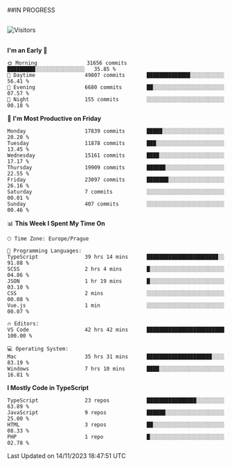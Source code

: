 ##IN PROGRESS
##
![Visitors](https://komarev.com/ghpvc/?username=petrbui&style=for-the-badge&label=Visitors+👀)



##
<!--
[![My GitHub stats](https://github-readme-stats.vercel.app/api?username=petrbui&theme=github_dark)](https://github.com/anuraghazra/github-readme-stats)

[![My wakatime stats](https://github-readme-stats.vercel.app/api/wakatime?username=petrbui&theme=github_dark)](https://github.com/anuraghazra/github-readme-stats)
-->
<!--START_SECTION:waka-->
**I'm an Early 🐤** 

```text
🌞 Morning                31656 commits       █████████░░░░░░░░░░░░░░░░   35.85 % 
🌆 Daytime                49807 commits       ██████████████░░░░░░░░░░░   56.41 % 
🌃 Evening                6680 commits        ██░░░░░░░░░░░░░░░░░░░░░░░   07.57 % 
🌙 Night                  155 commits         ░░░░░░░░░░░░░░░░░░░░░░░░░   00.18 % 
```
📅 **I'm Most Productive on Friday** 

```text
Monday                   17839 commits       █████░░░░░░░░░░░░░░░░░░░░   20.20 % 
Tuesday                  11878 commits       ███░░░░░░░░░░░░░░░░░░░░░░   13.45 % 
Wednesday                15161 commits       ████░░░░░░░░░░░░░░░░░░░░░   17.17 % 
Thursday                 19909 commits       ██████░░░░░░░░░░░░░░░░░░░   22.55 % 
Friday                   23097 commits       ███████░░░░░░░░░░░░░░░░░░   26.16 % 
Saturday                 7 commits           ░░░░░░░░░░░░░░░░░░░░░░░░░   00.01 % 
Sunday                   407 commits         ░░░░░░░░░░░░░░░░░░░░░░░░░   00.46 % 
```


📊 **This Week I Spent My Time On** 

```text
🕑︎ Time Zone: Europe/Prague

💬 Programming Languages: 
TypeScript               39 hrs 14 mins      ███████████████████████░░   91.88 % 
SCSS                     2 hrs 4 mins        █░░░░░░░░░░░░░░░░░░░░░░░░   04.86 % 
JSON                     1 hr 19 mins        █░░░░░░░░░░░░░░░░░░░░░░░░   03.10 % 
CSS                      2 mins              ░░░░░░░░░░░░░░░░░░░░░░░░░   00.08 % 
Vue.js                   1 min               ░░░░░░░░░░░░░░░░░░░░░░░░░   00.07 % 

🔥 Editors: 
VS Code                  42 hrs 42 mins      █████████████████████████   100.00 % 

💻 Operating System: 
Mac                      35 hrs 31 mins      █████████████████████░░░░   83.19 % 
Windows                  7 hrs 10 mins       ████░░░░░░░░░░░░░░░░░░░░░   16.81 % 
```

**I Mostly Code in TypeScript** 

```text
TypeScript               23 repos            ████████████████░░░░░░░░░   63.89 % 
JavaScript               9 repos             ██████░░░░░░░░░░░░░░░░░░░   25.00 % 
HTML                     3 repos             ██░░░░░░░░░░░░░░░░░░░░░░░   08.33 % 
PHP                      1 repo              █░░░░░░░░░░░░░░░░░░░░░░░░   02.78 % 
```




 Last Updated on 14/11/2023 18:47:51 UTC
<!--END_SECTION:waka-->
